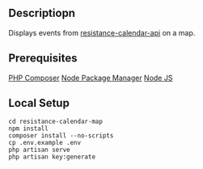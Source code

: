 ## Descriptiopn

Displays events from [resistance-calendar-api](https://github.com/ResistanceCalendar/resistance-calendar-api) on a map.

## Prerequisites

[PHP Composer](https://getcomposer.org)
[Node Package Manager](https://npm.org)
[Node JS](https://nodejs.org)

## Local Setup 

```
cd resistance-calendar-map
npm install
composer install --no-scripts
cp .env.example .env
php artisan serve
php artisan key:generate
```
